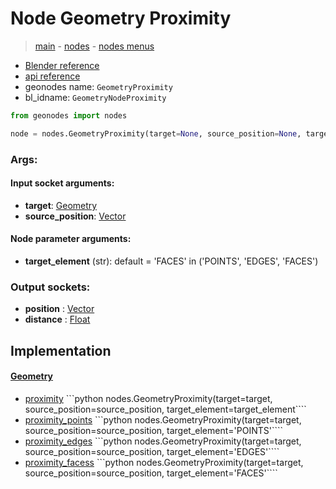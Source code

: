 # Node Geometry Proximity

> [main](../structure.md) - [nodes](nodes.md) - [nodes menus](nodes_menus.md)

- [Blender reference](https://docs.blender.org/manual/en/latest/modeling/geometry_nodes/geometry/geometry_proximity.html)
- [api reference](https://docs.blender.org/api/current/bpy.types.GeometryNodeProximity.html)
- geonodes name: `GeometryProximity`
- bl_idname: `GeometryNodeProximity`

```python
from geonodes import nodes

node = nodes.GeometryProximity(target=None, source_position=None, target_element='FACES')
```

### Args:

#### Input socket arguments:

- **target**: [Geometry](Geometry.md)
- **source_position**: [Vector](Vector.md)

#### Node parameter arguments:

- **target_element** (str): default = 'FACES' in ('POINTS', 'EDGES', 'FACES')

### Output sockets:

- **position** : [Vector](Vector.md)
- **distance** : [Float](Float.md)

## Implementation

#### [Geometry](Geometry.md)

 - [proximity](Geometry.md#proximity) ```python nodes.GeometryProximity(target=target, source_position=source_position, target_element=target_element````
 - [proximity_points](Geometry.md#proximity_points) ```python nodes.GeometryProximity(target=target, source_position=source_position, target_element='POINTS'````
 - [proximity_edges](Geometry.md#proximity_edges) ```python nodes.GeometryProximity(target=target, source_position=source_position, target_element='EDGES'````
 - [proximity_facess](Geometry.md#proximity_facess) ```python nodes.GeometryProximity(target=target, source_position=source_position, target_element='FACES'````
